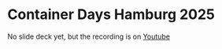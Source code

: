 # Container Days Hamburg 2025

No slide deck yet, but the recording is on [Youtube](https://www.youtube.com/watch?v=sk5GZeE23w4)
